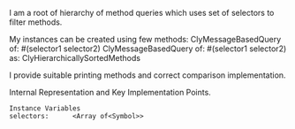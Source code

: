 I am a root of hierarchy of method queries which uses set of selectors to filter methods.

My instances can be created using few methods:
	ClyMessageBasedQuery of: #(selector1 selector2) 
	ClyMessageBasedQuery of: #(selector1 selector2) as: ClyHierarchicallySortedMethods 

I provide suitable printing methods and correct comparison implementation.
 
Internal Representation and Key Implementation Points.

    Instance Variables
	selectors:		<Array of<Symbol>>